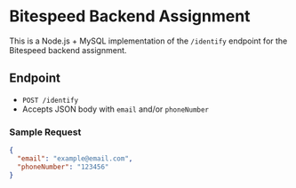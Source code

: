# Bitespeed Backend Assignment

This is a Node.js + MySQL implementation of the `/identify` endpoint for the Bitespeed backend assignment.

## Endpoint

- `POST /identify`
- Accepts JSON body with `email` and/or `phoneNumber`

### Sample Request

```json
{
  "email": "example@email.com",
  "phoneNumber": "123456"
}
